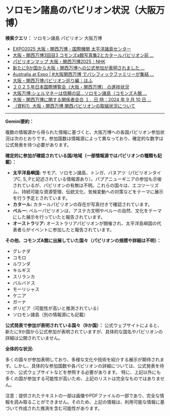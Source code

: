 # ソロモン諸島のパビリオン状況（大阪万博）

**検索クエリ：** ソロモン諸島 パビリオン 大阪万博

- [EXPO2025 大阪・関西万博 - 国際機関 太平洋諸島センター](https://pic.or.jp/featured_word/10255/)
- [大阪・関西万博3回目3 コモンズa館写真集2とカタールパビリオン前 ...](https://ameblo.jp/bomuu/entry-12895014892.html)
- [パビリオンマップ 大阪・関西万博2025｜NHK](https://www3.nhk.or.jp/news/special/osaka_expo/pavilion/)
- [新たに9か国から大阪・関西万博への公式参加が表明されました ...](https://www.expo2025.or.jp/news/news-20220531-01/)
- [Australia at Expo | #大阪関西万博 でパシフィックファミリーが集結 ...](https://www.instagram.com/p/DLBl9BHzbct/)
- [大阪・関西万博パビリオン巡り編｜ほふ](https://note.com/matugeya/n/nedf39f8182d6)
- [２０２５年日本国際博覧会（大阪・関西万博） の進捗状況](https://www.cas.go.jp/jp/seisaku/expo_suisin_honbu/kankei_renraku/dai5/siryou1.pdf)
- [大阪万博:シェルマネーは信頼の証…ソロモン諸島（コモンズＡ館 ...](https://www.yomiuri.co.jp/expo2025/now/20250523-OYO1T50009/)
- [大阪・関西万博に関する関係者会合 １．日 時：2024 年 9 月 10 日 ...](https://www.cas.go.jp/jp/seisaku/osaka_kansai_banpaku/pdf/r60910_siryou1.pdf)
- [（資料1）大阪・関西万博 関西パビリオンの取組状況について](https://www.kouiki-kansai.jp/material/files/group/3/1-170shiryo1.pdf)


---

**Gemini要約：**

複数の情報源から得られた情報に基づくと、大阪万博への各国パビリオン参加状況は次のとおりです。参加国数は情報源によって異なっており、確定的な数字は公式発表を待つ必要があります。

**確定的に参加が確認されている国/地域（一部情報源ではパビリオンの種類も記載）：**

* **太平洋島嶼国:** サモア、ソロモン諸島、トンガ、バヌアツ（パビリオンタイプC, S, Pと記述されている情報源あり）。パプアニューギニアの参加も示唆されているが、パビリオンの有無は不明。これらの国々は、エコツーリズム、持続可能な資源管理、伝統文化、気候変動への対策などをテーマに展示を行う予定とされています。
* **カタール:** カタールパビリオンの存在が写真付きで確認されています。
* **ペルー:** ペルーパビリオンは、アステカ文明やペルーの自然、文化をテーマにした展示を行っていたと報告されています。
* **オーストラリア:** オーストラリアパビリオンが開催され、太平洋島嶼国の代表者らがイベントに参加したと報告されています。

**その他、コモンズA館に出展していた国々（パビリオンの規模や詳細は不明）：**

* グレナダ
* コモロ
* ルワンダ
* キルギス
* スリランカ
* バルバドス
* モーリシャス
* ケニア
* ガーナ
* ボリビア（可能性が高いと推測されている）
* ソロモン諸島（別の情報源にも記載）

**公式発表で参加が表明されている国々（9か国）：**
公式ウェブサイトによると、新たに9か国から公式参加が表明されていますが、具体的な国名やパビリオンの詳細は公開されていません。

**全体的な状況:**

多くの国々が参加表明しており、多様な文化や技術を紹介する展示が期待されます。しかし、具体的な参加国数や各パビリオンの詳細については、公式発表を待つか、公式ウェブサイトなどを参照する必要があります。  特に、上記以外にも多くの国が参加する可能性が高いため、上記のリストは完全なものではありません。


注意：提供されたテキストの一部は画像やPDFファイルの一部であり、完全な情報を読み取ることができません。そのため、上記の情報は、利用可能な情報に基づいて作成された推測を含む可能性があります。

